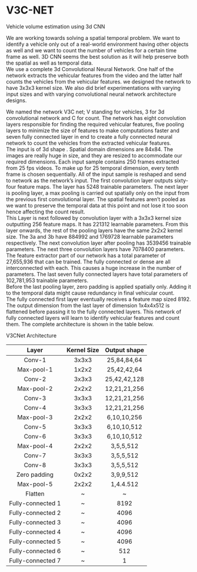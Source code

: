 # V3C-NET
Vehicle volume estimation using 3d CNN

We are working towards solving a spatial temporal problem. We want to identify a vehicle only out of a real-world environment having other objects as well and we want to count the number of vehicles for a certain time frame as well. 3D CNN seems the best solution as it will help preserve both the spatial as well as temporal data.  
We use a complete 3d Convolutional Neural Network. One half of the network extracts the vehicular features from the video and the latter half counts the vehicles from the vehicular features. 
we designed the network to have 3x3x3 kernel size. We also did brief experimentations with varying input sizes and with varying convolutional neural network architecture designs.

We named the network V3C net; V standing for vehicles, 3 for 3d convolutional network and C for count. The network has eight convolution layers responsible for finding the required vehicular features, five pooling layers to minimize the size of features to make computations faster and seven fully connected layer in end to create a fully connected neural network to count the vehicles from the extracted vehicular features.  
The input is of 3d shape . Spatial domain dimensions are 84x84. The images are really huge in size, and they are resized to accommodate our required dimensions. Each input sample contains 250 frames extracted from 25 fps videos. To make up for 25 temporal dimension, every tenth frame is chosen sequentially. All of the input sample is reshaped and send to network as the network’s input. 
The first convolution layer outputs sixty-four feature maps. The layer has 5248 trainable parameters. The next layer is pooling layer, a max pooling is carried out spatially only on the input from the previous first convolutional layer. The spatial features aren’t pooled as we want to preserve the temporal data at this point and not lose it too soon hence affecting the count result.  
This Layer is next followed by convolution layer with a 3x3x3 kernel size outputting 256 feature maps. It has 221312 learnable parameters. From this layer onwards, the rest of the pooling layers have the same 2x2x2 kernel size. The 3a and 3b have 884992 and 1769728 learnable parameters respectively. The next convolution layer after pooling has 3539456 trainable parameters. The next three convolution layers have 7078400 parameters. The feature extractor part of our network has a total parameter of 27,655,936 that can be trained. The fully connected or dense are all interconnected with each. This causes a huge increase in the number of parameters. The last seven fully connected layers have total parameters of 102,781,953 trainable parameters.  
Before the last pooling layer, zero padding is applied spatially only. Adding it to the temporal data might cause redundancy in final vehicular count.  
The fully connected first layer eventually receives a feature map sized 8192. The output dimension from the last layer of dimension 1x4x4x512 is flattened before passing it to the fully connected layers. This network of fully connected layers will learn to identify vehicular features and count them. The complete architecture is shown in the table below.
 
 V3CNet Architecture

| Layer | Kernel Size    | Output shape    |
| :-----: | :---: | :---: |
| Conv-1 | 3x3x3   | 25,84,84,64   |
| Max-pool-1 | 	1x2x2 | 	25,42,42,64 |
| Conv-2 	| 3x3x3 	| 25,42,42,128 |
| Max-pool-2|  	2x2x2 |	12,21,21,256 |
| Conv-3 	| 3x3x3 |	12,21,21,256 |
| Conv-4 	| 3x3x3 |	12,21,21,256 |
| Max-pool-3 | 	2x2x2 |	6,10,10,256 |
| Conv-5 	| 3x3x3 |	6,10,10,512 |
| Conv-6 	| 3x3x3 |	6,10,10,512 |
| Max-pool-4 | 	2x2x2 |	3,5,5,512 |
| Conv-7 	| 3x3x3 |	3,5,5,512 |
| Conv-8 	| 3x3x3 |	3,5,5,512 |
| Zero padding |  	0x2x2 |	3,9,9,512 |
| Max-pool-5 	| 2x2x2 	| 1,4.4.512 |
| Flatten 	| ~ |	~ |
| Fully-connected 1 	| ~ |	8192 |
| Fully-connected 2  |	~ 	| 4096 |
| Fully-connected 3 	| ~ 	| 4096 |
| Fully-connected 4 	| ~ 	| 4096 |
| Fully-connected 5 	| ~ 	| 4096 |
| Fully-connected 6 	| ~ 	| 512 |
| Fully-connected 7 	| ~ 	| 1 |



